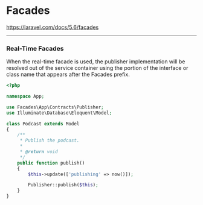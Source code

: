 # Facades

https://laravel.com/docs/5.6/facades

---------------

### Real-Time Facades

When the real-time facade is used,
the publisher implementation will be resolved out of the service container using the portion of the 
interface or class name that appears after the  Facades prefix.

```PHP
<?php

namespace App;

use Facades\App\Contracts\Publisher;
use Illuminate\Database\Eloquent\Model;

class Podcast extends Model
{
    /**
     * Publish the podcast.
     *
     * @return void
     */
    public function publish()
    {
        $this->update(['publishing' => now()]);

        Publisher::publish($this);
    }
}
```